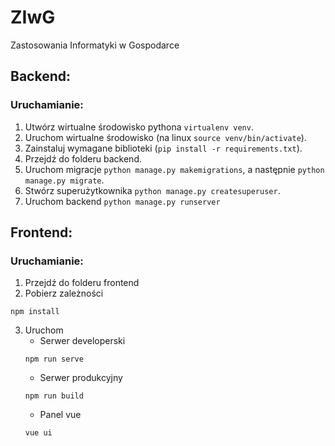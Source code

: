 # ZIwG
Zastosowania Informatyki w Gospodarce


## Backend:

### Uruchamianie:
1. Utwórz wirtualne środowisko pythona `virtualenv venv`.
2. Uruchom wirtualne środowisko (na linux `source venv/bin/activate`).
3. Zainstaluj wymagane biblioteki (`pip install -r requirements.txt`).
4. Przejdź do folderu backend.
5. Uruchom migracje `python manage.py makemigrations`, a następnie `python manage.py migrate`.
6. Stwórz superużytkownika `python manage.py createsuperuser`.
7. Uruchom backend `python manage.py runserver`

## Frontend:

### Uruchamianie:
1. Przejdź do folderu frontend
2. Pobierz zależności 
```
npm install
```
3. Uruchom
    * Serwer developerski
    ```
    npm run serve
    ```
    * Serwer produkcyjny
    ```
    npm run build
    ```
    * Panel vue
    ```
    vue ui
    ```
